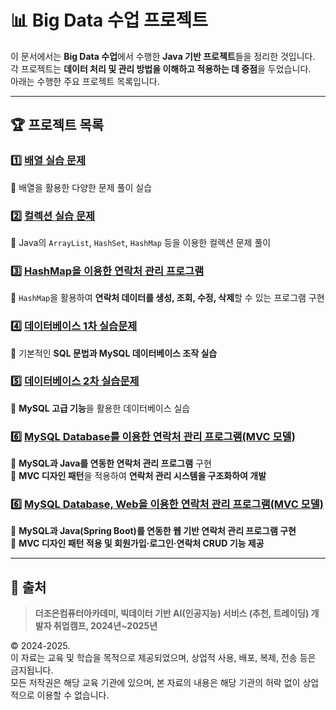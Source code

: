 # 📊 Big Data 수업 프로젝트

이 문서에서는 **Big Data 수업**에서 수행한 **Java 기반 프로젝트**들을 정리한 것입니다.  
각 프로젝트는 **데이터 처리 및 관리 방법을 이해하고 적용하는 데 중점**을 두었습니다.  
아래는 수행한 주요 프로젝트 목록입니다.

---

## 🏆 **프로젝트 목록**
### 1️⃣ **[배열 실습 문제](https://github.com/kimnahyeon99/Bigdata19/tree/main/01.%20%EB%B0%B0%EC%97%B4%20%EC%8B%A4%EC%8A%B5%EB%AC%B8%EC%A0%9C)**
🔹 배열을 활용한 다양한 문제 풀이 실습  

### 2️⃣ **[컬렉션 실습 문제](https://github.com/kimnahyeon99/Bigdata19/tree/main/02.%20%EC%BB%AC%EB%A0%89%EC%85%98%20%EC%8B%A4%EC%8A%B5%EB%AC%B8%EC%A0%9C)**
🔹 Java의 `ArrayList`, `HashSet`, `HashMap` 등을 이용한 컬렉션 문제 풀이  

### 3️⃣ **[HashMap을 이용한 연락처 관리 프로그램](https://github.com/kimnahyeon99/Bigdata19/tree/main/03.%20%EC%97%B0%EB%9D%BD%EC%B2%98%20%EA%B4%80%EB%A6%AC%20%ED%94%84%EB%A1%9C%EA%B7%B8%EB%9E%A8(HashMap))**
🔹 `HashMap`을 활용하여 **연락처 데이터를 생성, 조회, 수정, 삭제**할 수 있는 프로그램 구현  

### 4️⃣ **[데이터베이스 1차 실습문제](https://github.com/kimnahyeon99/Bigdata19/tree/main/04.%20%EB%8D%B0%EC%9D%B4%ED%84%B0%EB%B2%A0%EC%9D%B4%EC%8A%A4%201%EC%B0%A8%20%EC%8B%A4%EC%8A%B5%EB%AC%B8%EC%A0%9C)**
🔹 기본적인 **SQL 문법과 MySQL 데이터베이스 조작 실습**  

### 5️⃣ **[데이터베이스 2차 실습문제](https://github.com/kimnahyeon99/Bigdata19/tree/main/05.%20%EB%8D%B0%EC%9D%B4%ED%84%B0%EB%B2%A0%EC%9D%B4%EC%8A%A4%202%EC%B0%A8%20%EC%8B%A4%EC%8A%B5%EB%AC%B8%EC%A0%9C)**
🔹 **MySQL 고급 기능**을 활용한 데이터베이스 실습  

### 6️⃣ **[MySQL Database를 이용한 연락처 관리 프로그램(MVC 모델)](https://github.com/kimnahyeon99/Bigdata19/tree/main/06.%20%EC%97%B0%EB%9D%BD%EC%B2%98%20%EA%B4%80%EB%A6%AC%20%ED%94%84%EB%A1%9C%EA%B7%B8%EB%9E%A8(DB))**
🔹 **MySQL과 Java를 연동한 연락처 관리 프로그램** 구현  
🔹 **MVC 디자인 패턴**을 적용하여 **연락처 관리 시스템을 구조화하여 개발**

### 6️⃣ **[MySQL Database, Web을 이용한 연락처 관리 프로그램(MVC 모델)](https://github.com/kimnahyeon99/Bigdata19/tree/main/07.%20%EC%97%B0%EB%9D%BD%EC%B2%98%20%EA%B4%80%EB%A6%AC%20%ED%94%84%EB%A1%9C%EA%B7%B8%EB%9E%A8(DB%2C%20WEB))**
🔹 **MySQL과 Java(Spring Boot)를 연동한 웹 기반 연락처 관리 프로그램 구현**  
🔹 **MVC 디자인 패턴 적용 및 회원가입·로그인·연락처 CRUD 기능 제공**

---

## 📢 출처
> **더조은컴퓨터아카데미, 빅데이터 기반 AI(인공지능) 서비스 (추천, 트레이딩) 개발자 취업캠프, 2024년~2025년**  

© 2024-2025.  
이 자료는 교육 및 학습을 목적으로 제공되었으며, 상업적 사용, 배포, 복제, 전송 등은 금지됩니다.  
모든 저작권은 해당 교육 기관에 있으며, 본 자료의 내용은 해당 기관의 허락 없이 상업적으로 이용할 수 없습니다.

